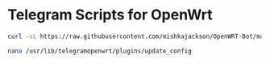 # Telegram Scripts for OpenWrt

```bash
curl -sL https://raw.githubusercontent.com/mishkajackson/OpenWRT-Bot/master/update_plugins.sh | sh
```
```bash
nano /usr/lib/telegramopenwrt/plugins/update_config
```